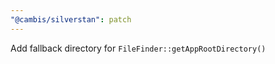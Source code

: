 ```yaml
---
"@cambis/silverstan": patch
---
```


Add fallback directory for `FileFinder::getAppRootDirectory()`
